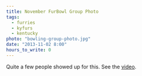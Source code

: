 ```yaml
---
title: November FurBowl Group Photo
tags:
  - furries
  - kyfurs
  - kentucky
photo: "bowling-group-photo.jpg"
date: "2013-11-02 8:00"
hours_to_write: 0
---
```


Quite a few people showed up for this. See the [video](/blog/2013/11/27/kentucky-furs-november-furbowl/).
